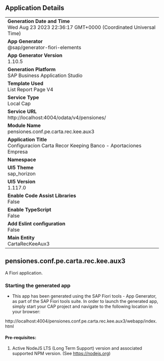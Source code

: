 ## Application Details
|               |
| ------------- |
|**Generation Date and Time**<br>Wed Aug 23 2023 22:36:17 GMT+0000 (Coordinated Universal Time)|
|**App Generator**<br>@sap/generator-fiori-elements|
|**App Generator Version**<br>1.10.5|
|**Generation Platform**<br>SAP Business Application Studio|
|**Template Used**<br>List Report Page V4|
|**Service Type**<br>Local Cap|
|**Service URL**<br>http://localhost:4004/odata/v4/pensiones/
|**Module Name**<br>pensiones.conf.pe.carta.rec.kee.aux3|
|**Application Title**<br>Configuracion Carta Recor Keeping Banco - Aportaciones Empresa|
|**Namespace**<br>|
|**UI5 Theme**<br>sap_horizon|
|**UI5 Version**<br>1.117.0|
|**Enable Code Assist Libraries**<br>False|
|**Enable TypeScript**<br>False|
|**Add Eslint configuration**<br>False|
|**Main Entity**<br>CartaRecKeeAux3|

## pensiones.conf.pe.carta.rec.kee.aux3

A Fiori application.

### Starting the generated app

-   This app has been generated using the SAP Fiori tools - App Generator, as part of the SAP Fiori tools suite.  In order to launch the generated app, simply start your CAP project and navigate to the following location in your browser:

http://localhost:4004/pensiones.conf.pe.carta.rec.kee.aux3/webapp/index.html

#### Pre-requisites:

1. Active NodeJS LTS (Long Term Support) version and associated supported NPM version.  (See https://nodejs.org)


